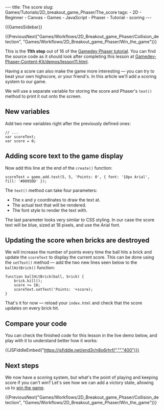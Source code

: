 --- title: The score slug: Games/Tutorials/2D\_breakout\_game\_Phaser/The\_score tags: - 2D - Beginner - Canvas - Games - JavaScript - Phaser - Tutorial - scoring ---

{{GamesSidebar}}

{{PreviousNext("Games/Workflows/2D\_Breakout\_game\_Phaser/Collision\_detection", "Games/Workflows/2D\_Breakout\_game\_Phaser/Win\_the\_game")}}

This is the **11th step** out of 16 of the [Gamedev Phaser tutorial](/en-US/docs/Games/Tutorials/2D_breakout_game_Phaser). You can find the source code as it should look after completing this lesson at [Gamedev-Phaser-Content-Kit/demos/lesson11.html](https://github.com/end3r/Gamedev-Phaser-Content-Kit/blob/gh-pages/demos/lesson11.html).

<span class="seoSummary">Having a score can also make the game more interesting — you can try to beat your own highscore, or your friend's. In this article we'll add a scoring system to our game.</span>

We will use a separate variable for storing the score and Phaser's `text()` method to print it out onto the screen.

New variables
-------------

Add two new variables right after the previously defined ones:

    // ...
    var scoreText;
    var score = 0;

Adding score text to the game display
-------------------------------------

Now add this line at the end of the `create()` function:

    scoreText = game.add.text(5, 5, 'Points: 0', { font: '18px Arial', fill: '#0095DD' });

The `text()` method can take four parameters:

-   The x and y coordinates to draw the text at.
-   The actual text that will be rendered.
-   The font style to render the text with.

The last parameter looks very similar to CSS styling. In our case the score text will be blue, sized at 18 pixels, and use the Arial font.

Updating the score when bricks are destroyed
--------------------------------------------

We will increase the number of points every time the ball hits a brick and update the `scoreText` to display the current score. This can be done using the `setText()` method — add the two new lines seen below to the `ballHitBrick()` function:

    function ballHitBrick(ball, brick) {
        brick.kill();
        score += 10;
        scoreText.setText('Points: '+score);
    }

That's it for now — reload your `index.html` and check that the score updates on every brick hit.

Compare your code
-----------------

You can check the finished code for this lesson in the live demo below, and play with it to understand better how it works:

{{JSFiddleEmbed("https://jsfiddle.net/end3r/n8o6rhrf/","","400")}}

Next steps
----------

We now have a scoring system, but what's the point of playing and keeping score if you can't win? Let's see how we can add a victory state, allowing us to [win the game](/en-US/docs/Games/Tutorials/2D_breakout_game_Phaser/Win_the_game).

{{PreviousNext("Games/Workflows/2D\_Breakout\_game\_Phaser/Collision\_detection", "Games/Workflows/2D\_Breakout\_game\_Phaser/Win\_the\_game")}}
